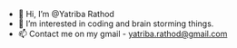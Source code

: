 - 👋 Hi, I’m @Yatriba Rathod
- 👀 I’m interested in coding and brain storming things.
- 📫 Contact me on my gmail - yatriba.rathod@gmail.com

<!---
Yatriba-Rathod/Yatriba-Rathod is a ✨ special ✨ repository because its `README.md` (this file) appears on your GitHub profile.
You can click the Preview link to take a look at your changes.
--->
